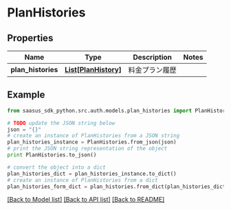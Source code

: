 # PlanHistories


## Properties
Name | Type | Description | Notes
------------ | ------------- | ------------- | -------------
**plan_histories** | [**List[PlanHistory]**](PlanHistory.md) | 料金プラン履歴 | 

## Example

```python
from saasus_sdk_python.src.auth.models.plan_histories import PlanHistories

# TODO update the JSON string below
json = "{}"
# create an instance of PlanHistories from a JSON string
plan_histories_instance = PlanHistories.from_json(json)
# print the JSON string representation of the object
print PlanHistories.to_json()

# convert the object into a dict
plan_histories_dict = plan_histories_instance.to_dict()
# create an instance of PlanHistories from a dict
plan_histories_form_dict = plan_histories.from_dict(plan_histories_dict)
```
[[Back to Model list]](../README.md#documentation-for-models) [[Back to API list]](../README.md#documentation-for-api-endpoints) [[Back to README]](../README.md)


